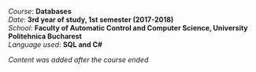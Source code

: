 *Course*: **Databases**\
*Date*:   **3rd year of study, 1st semester (2017-2018)**\
*School*: **Faculty of Automatic Control and Computer Science, University Politehnica Bucharest**\
*Language used*: **SQL and C#**

*Content was added after the course ended*
